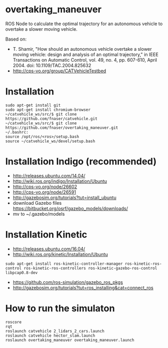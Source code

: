 # overtaking_maneuver

ROS Node to calculate the optimal trajectory for an autonomous vehicle to overtake a slower moving vehicle.

Based on:
- T. Shamir, "How should an autonomous vehicle overtake a slower moving vehicle: design and analysis of an optimal trajectory," in IEEE Transactions on Automatic Control, vol. 49, no. 4, pp. 607-610, April 2004. doi: 10.1109/TAC.2004.825632
- http://cps-vo.org/group/CATVehicleTestbed

# Installation
```
sudo apt-get install git
sudo apt-get install chromium-browser
~/catvehicle_ws/src/$ git clone https://github.com/fnaser/catvehicle.git
~/catvehicle_ws/src/$ git clone https://github.com/fnaser/overtaking_maneuver.git
~/.bashrc:
source /opt/ros/<ros>/setup.bash
source ~/catvehicle_ws/devel/setup.bash
```

# Installation Indigo (recommended)

 - http://releases.ubuntu.com/14.04/
 - http://wiki.ros.org/indigo/Installation/Ubuntu
 - http://cps-vo.org/node/26602
 - http://cps-vo.org/node/26591
 - http://gazebosim.org/tutorials?tut=install_ubuntu
 - download Gazebo files https://bitbucket.org/osrf/gazebo_models/downloads/
 - mv to ~/.gazebo/models

# Installation Kinetic

 - http://releases.ubuntu.com/16.04/
 - http://wiki.ros.org/kinetic/Installation/Ubuntu
```
sudo apt-get install ros-kinetic-controller-manager ros-kinetic-ros-control ros-kinetic-ros-controllers ros-kinetic-gazebo-ros-control libpcap0.8-dev
```
 - https://github.com/ros-simulation/gazebo_ros_pkgs
 - http://gazebosim.org/tutorials?tut=ros_installing&cat=connect_ros

# How to run the simulaton

```
roscore
rqt
roslaunch catvehicle 2_lidars_2_cars.launch
roslaunch catvehicle hector_slam.launch
roslaunch overtaking_maneuver overtaking_maneuver.launch
```
